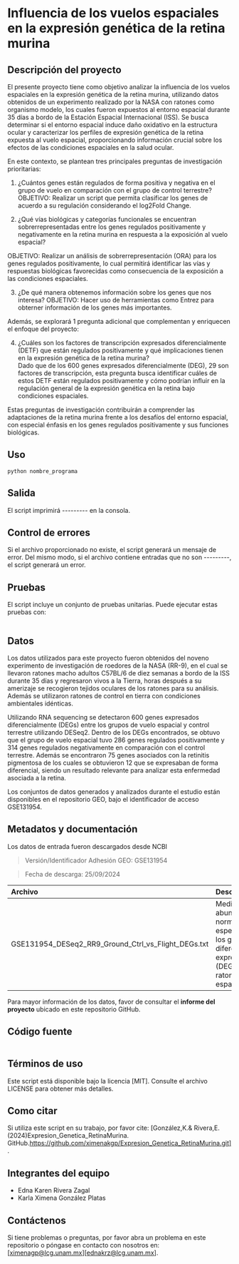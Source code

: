 # Influencia de los vuelos espaciales en la expresión genética de la retina murina 

## Descripción del proyecto

El presente proyecto tiene como objetivo analizar la influencia de los vuelos espaciales en la expresión genética de la retina murina, utilizando datos obtenidos de un experimento realizado por la NASA con ratones como organismo modelo, los cuales fueron expuestos al entorno espacial durante 35 días a bordo de la Estación Espacial Internacional (ISS). Se busca determinar si el entorno espacial induce daño oxidativo en la estructura ocular y caracterizar los perfiles de expresión genética de la retina expuesta al vuelo espacial, proporcionando información crucial sobre los efectos de las condiciones espaciales en la salud ocular.

En este contexto, se plantean tres principales preguntas de investigación prioritarias:

1. ¿Cuántos genes están regulados de forma positiva y negativa en el grupo de vuelo en comparación con el grupo de control terrestre?
OBJETIVO: Realizar un script que permita clasificar los genes de acuerdo a su regulación considerando el log2Fold Change.
 
2. ¿Qué vías biológicas y categorías funcionales se encuentran sobrerrepresentadas entre los genes regulados positivamente y negativamente en la retina murina en respuesta a la exposición al vuelo espacial?  

OBJETIVO: Realizar un análisis de sobrerrepresentación (ORA) para los genes regulados positivamente, lo cual permitirá identificar las vías y respuestas biológicas favorecidas como consecuencia de la exposición a las condiciones espaciales.
    
3. ¿De qué manera obtenemos información sobre los genes que nos interesa?
OBJETIVO: Hacer uso de herramientas como Entrez para obterner información de los genes más importantes.

Además, se explorará 1 pregunta adicional que complementan y enriquecen el enfoque del proyecto:

4. ¿Cuáles son los factores de transcripción expresados diferencialmente (DETF) que están regulados positivamente y qué implicaciones tienen en la expresión genética de la retina murina?  
Dado que de los 600 genes expresados diferencialmente (DEG), 29 son factores de transcripción, esta pregunta busca identificar cuáles de estos DETF están regulados positivamente y cómo podrían influir en la regulación general de la expresión genética en la retina bajo condiciones espaciales.
 
Estas preguntas de investigación contribuirán a comprender las adaptaciones de la retina murina frente a los desafíos del entorno espacial, con especial énfasis en los genes regulados positivamente y sus funciones biológicas.

## Uso

```
python nombre_programa
```

## Salida

El script imprimirá --------- en la consola. 

## Control de errores

Si el archivo proporcionado no existe, el script generará un mensaje de error. Del mismo modo, si el archivo contiene entradas que no son ---------, el script generará un error.

## Pruebas

El script incluye un conjunto de pruebas unitarias. Puede ejecutar estas pruebas con:

```
```

## Datos

Los datos utilizados para este proyecto fueron obtenidos del noveno experimento de investigación de roedores de la NASA (RR-9), en el cual se llevaron ratones macho adultos C57BL/6 de diez semanas a bordo de la ISS durante 35 días y regresaron vivos a la Tierra, horas después a su amerizaje se recogieron tejidos oculares de los ratones para su análisis. Además se utilizaron ratones de control en tierra con condiciones ambientales idénticas. 

Utilizando RNA sequencing se detectaron 600 genes expresados diferencialmente (DEGs)  entre los grupos de vuelo espacial y control terrestre utilizando DESeq2. Dentro de los DEGs encontrados, se obtuvo que el grupo de vuelo espacial tuvo 286 genes regulados positivamente y 314 genes regulados negativamente en comparación con el control terrestre. Además se encontraron 75 genes asociados con la retinitis pigmentosa de los cuales se obtuvieron 12 que se expresaban de forma diferencial, siendo un resultado relevante para analizar esta enfermedad asociada a la retina.

Los conjuntos de datos generados y analizados durante el estudio están disponibles en el repositorio GEO, bajo el identificador de acceso GSE131954.

## Metadatos y documentación

Los datos de entrada fueron descargados desde NCBI

> Versión/Identificador Adhesión GEO: GSE131954

> Fecha de descarga: 25/09/2024

| Archivo | Descripción  | Tipo |
|:--      |:--           |:--  |
| GSE131954_DESeq2_RR9_Ground_Ctrl_vs_Flight_DEGs.txt  | Medidas de abundancia normalizada específicas para los genes diferencialmente expresados (DEGs) de los ratones espaciales | Formato tsv |

Para mayor información de los datos, favor de consultar el **informe del proyecto** ubicado en este repositorio GitHub. 

## Código fuente

```
```

## Términos de uso

Este script está disponible bajo la licencia [MIT]. Consulte el archivo LICENSE para obtener más detalles.

## Como citar

Si utiliza este script en su trabajo, por favor cite: [González,K.& Rivera,E.(2024)Expresion_Genetica_RetinaMurina. GitHub.https://github.com/ximenakgp/Expresion_Genetica_RetinaMurina.git].

## Integrantes del equipo
- Edna Karen Rivera Zagal
- Karla Ximena González Platas

## Contáctenos

Si tiene problemas o preguntas, por favor abra un problema en este repositorio o póngase en contacto con nosotros en: [ximenagp@lcg.unam.mx][ednakrz@lcg.unam.mx].
